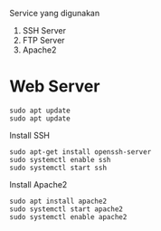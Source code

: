 Service yang digunakan
1. SSH Server
2. FTP Server
3. Apache2

# Web Server
```
sudo apt update
sudo apt update
```

Install SSH
```
sudo apt-get install openssh-server
sudo systemctl enable ssh
sudo systemctl start ssh
```

Install Apache2
```
sudo apt install apache2
sudo systemctl start apache2
sudo systemctl enable apache2
```
